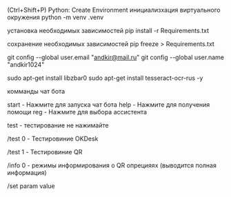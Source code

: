  (Ctrl+Shift+P) Python: Create Environment
инициализхация виртуального окружения
python -m venv .venv

установка необходимых зависимостей
pip install -r Requirements.txt

сохранение необходимых зависимостей
pip freeze > Requirements.txt

git config --global user.email "andkir@mail.ru"
git config --global user.name "andkir1024"

sudo apt-get install libzbar0
sudo apt-get install tesseract-ocr-rus -y

комманды чат бота

start - Нажмите для запуска чат бота
help - Нажмите для получения помощи
reg - Нажмите для выбора ассистента

test - тестирование не нажимайте

/test 0 - Тестировиние OKDesk

/test 1 - Тестировиние QR

/info 0 - режимы информирования о QR опрецияях (выводится полная информация)

/set param value
